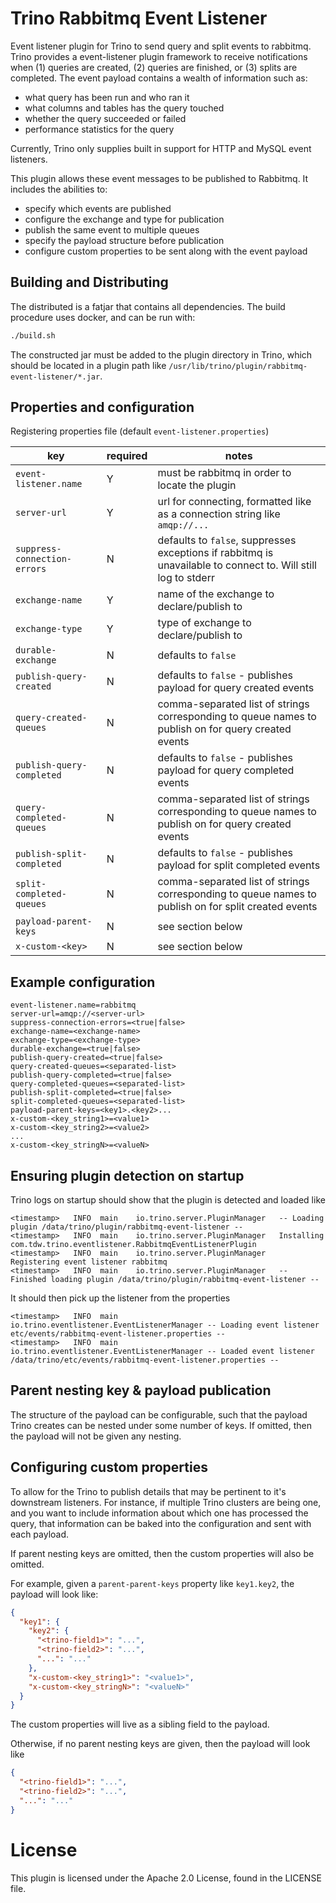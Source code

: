 # Trino Rabbitmq Event Listener

Event listener plugin for Trino to send query and split events to rabbitmq. Trino provides a event-listener plugin
framework to receive notifications when (1) queries are created, (2) queries are finished, or (3) splits are completed.
The event payload contains a wealth of information such as:
- what query has been run and who ran it
- what columns and tables has the query touched
- whether the query succeeded or failed
- performance statistics for the query

Currently, Trino only supplies built in support for HTTP and MySQL event listeners.

This plugin allows these event messages to be published to Rabbitmq. It includes the abilities to:
- specify which events are published
- configure the exchange and type for publication
- publish the same event to multiple queues
- specify the payload structure before publication
- configure custom properties to be sent along with the event payload

## Building and Distributing

The distributed is a fatjar that contains all dependencies. The build procedure uses docker, and can be run with:

```bash
./build.sh
```

The constructed jar must be added to the plugin directory in Trino, which should be located in a plugin path like `/usr/lib/trino/plugin/rabbitmq-event-listener/*.jar`.

## Properties and configuration

Registering properties file (default `event-listener.properties`)

| key                          | required | notes                                                                                                         |
|------------------------------|----------|---------------------------------------------------------------------------------------------------------------|
| `event-listener.name`        | Y        | must be rabbitmq in order to locate the plugin                                                                |
| `server-url`                 | Y        | url for connecting, formatted like as a connection string like `amqp://...`                                   |
| `suppress-connection-errors` | N        | defaults to `false`, suppresses exceptions if rabbitmq is unavailable to connect to. Will still log to stderr |
| `exchange-name`              | Y        | name of the exchange to declare/publish to                                                                    |
| `exchange-type`              | Y        | type of exchange to declare/publish to                                                                        |
| `durable-exchange`           | N        | defaults to `false`                                                                                           |
| `publish-query-created`      | N        | defaults to `false` - publishes payload for query created events                                              |                                   
| `query-created-queues`       | N        | comma-separated list of strings corresponding to queue names to publish on for query created events           |
| `publish-query-completed`    | N        | defaults to `false` - publishes payload for query completed events                                            |
| `query-completed-queues`     | N        | comma-separated list of strings corresponding to queue names to publish on for query created events           |
| `publish-split-completed`    | N        | defaults to `false` - publishes payload for split completed events                                            |
| `split-completed-queues`     | N        | comma-separated list of strings corresponding to queue names to publish on for split created events           |
| `payload-parent-keys`        | N        | see section below                                                                                             |
| `x-custom-<key>`             | N        | see section below                                                                                             |

## Example configuration

```properties
event-listener.name=rabbitmq
server-url=amqp://<server-url>
suppress-connection-errors=<true|false>
exchange-name=<exchange-name>
exchange-type=<exchange-type>
durable-exchange=<true|false>
publish-query-created=<true|false>
query-created-queues=<separated-list>
publish-query-completed=<true|false>
query-completed-queues=<separated-list>
publish-split-completed=<true|false>
split-completed-queues=<separated-list>
payload-parent-keys=<key1>.<key2>...
x-custom-<key_string1>=<value1>
x-custom-<key_string2>=<value2>
...
x-custom-<key_stringN>=<valueN>
```

## Ensuring plugin detection on startup

Trino logs on startup should show that the plugin is detected and loaded like

```
<timestamp>   INFO	main	io.trino.server.PluginManager	-- Loading plugin /data/trino/plugin/rabbitmq-event-listener --
<timestamp>   INFO	main	io.trino.server.PluginManager	Installing com.tdw.trino.eventlistener.RabbitmqEventListenerPlugin
<timestamp>   INFO	main	io.trino.server.PluginManager	Registering event listener rabbitmq
<timestamp>   INFO	main	io.trino.server.PluginManager	-- Finished loading plugin /data/trino/plugin/rabbitmq-event-listener --
```

It should then pick up the listener from the properties

```
<timestamp>   INFO	main	io.trino.eventlistener.EventListenerManager	-- Loading event listener etc/events/rabbitmq-event-listener.properties --
<timestamp>   INFO	main	io.trino.eventlistener.EventListenerManager	-- Loaded event listener /data/trino/etc/events/rabbitmq-event-listener.properties --
```

## Parent nesting key & payload publication

The structure of the payload can be configurable, such that the payload Trino creates can be nested under some number of keys.
If omitted, then the payload will not be given any nesting.

## Configuring custom properties

To allow for the Trino to publish details that may be pertinent to it's downstream listeners. For instance, if multiple Trino clusters are being one, and you want to include information about which one has processed the query,
that information can be baked into the configuration and sent with each payload.

If parent nesting keys are omitted, then the custom properties will also be omitted.

For example, given a `parent-parent-keys` property like `key1.key2`, the payload will look like:

```json
{
  "key1": {
    "key2": {
      "<trino-field1>": "...",
      "<trino-field2>": "...",
      "...": "..."
    },
    "x-custom-<key_string1>": "<value1>",
    "x-custom-<key_stringN>": "<valueN>"
  }
}
```

The custom properties will live as a sibling field to the payload.

Otherwise, if no parent nesting keys are given, then the payload will look like

```json
{
  "<trino-field1>": "...",
  "<trino-field2>": "...",
  "...": "..."
}
```

# License

This plugin is licensed under the Apache 2.0 License, found in the LICENSE file.